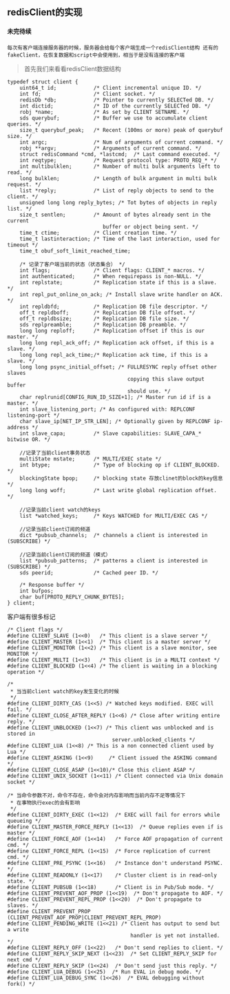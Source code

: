 ## redisClient的实现

#### 未完待续

` 每次有客户端连接服务器的时候，服务器会给每个客户端生成一个redisClient结构
  还有的fakeClient，在恢复数据和script中会使用到，相当于是没有连接的客户端
`

> 首先我们来看看redisClient数据结构

    typedef struct client {
        uint64_t id;            /* Client incremental unique ID. */
        int fd;                 /* Client socket. */
        redisDb *db;            /* Pointer to currently SELECTed DB. */
        int dictid;             /* ID of the currently SELECTed DB. */
        robj *name;             /* As set by CLIENT SETNAME. */
        sds querybuf;           /* Buffer we use to accumulate client queries. */
        size_t querybuf_peak;   /* Recent (100ms or more) peak of querybuf size. */
        int argc;               /* Num of arguments of current command. */
        robj **argv;            /* Arguments of current command. */
        struct redisCommand *cmd, *lastcmd;  /* Last command executed. */
        int reqtype;            /* Request protocol type: PROTO_REQ_* */
        int multibulklen;       /* Number of multi bulk arguments left to read. */
        long bulklen;           /* Length of bulk argument in multi bulk request. */
        list *reply;            /* List of reply objects to send to the client. */
        unsigned long long reply_bytes; /* Tot bytes of objects in reply list. */
        size_t sentlen;         /* Amount of bytes already sent in the current
                                   buffer or object being sent. */
        time_t ctime;           /* Client creation time. */
        time_t lastinteraction; /* Time of the last interaction, used for timeout */
        time_t obuf_soft_limit_reached_time;

        /* 记录了客户端当前的状态（状态集合） */
        int flags;              /* Client flags: CLIENT_* macros. */
        int authenticated;      /* When requirepass is non-NULL. */
        int replstate;          /* Replication state if this is a slave. */
        int repl_put_online_on_ack; /* Install slave write handler on ACK. */
        int repldbfd;           /* Replication DB file descriptor. */
        off_t repldboff;        /* Replication DB file offset. */
        off_t repldbsize;       /* Replication DB file size. */
        sds replpreamble;       /* Replication DB preamble. */
        long long reploff;      /* Replication offset if this is our master. */
        long long repl_ack_off; /* Replication ack offset, if this is a slave. */
        long long repl_ack_time;/* Replication ack time, if this is a slave. */
        long long psync_initial_offset; /* FULLRESYNC reply offset other slaves
                                           copying this slave output buffer
                                           should use. */
        char replrunid[CONFIG_RUN_ID_SIZE+1]; /* Master run id if is a master. */
        int slave_listening_port; /* As configured with: REPLCONF listening-port */
        char slave_ip[NET_IP_STR_LEN]; /* Optionally given by REPLCONF ip-address */
        int slave_capa;         /* Slave capabilities: SLAVE_CAPA_* bitwise OR. */

        //记录了当前client事务状态
        multiState mstate;      /* MULTI/EXEC state */
        int btype;              /* Type of blocking op if CLIENT_BLOCKED. */
        blockingState bpop;     /* blocking state 存放clinet的block的key信息*/
        long long woff;         /* Last write global replication offset. */

        //记录当前client watch的keys
        list *watched_keys;     /* Keys WATCHED for MULTI/EXEC CAS */

        //记录当前client订阅的频道
        dict *pubsub_channels;  /* channels a client is interested in (SUBSCRIBE) */

        //记录当前client订阅的频道（模式）
        list *pubsub_patterns;  /* patterns a client is interested in (SUBSCRIBE) */
        sds peerid;             /* Cached peer ID. */

        /* Response buffer */
        int bufpos;
        char buf[PROTO_REPLY_CHUNK_BYTES];
    } client;

客户端有很多标记

    /* Client flags */
    #define CLIENT_SLAVE (1<<0)   /* This client is a slave server */
    #define CLIENT_MASTER (1<<1)  /* This client is a master server */
    #define CLIENT_MONITOR (1<<2) /* This client is a slave monitor, see MONITOR */
    #define CLIENT_MULTI (1<<3)   /* This client is in a MULTI context */
    #define CLIENT_BLOCKED (1<<4) /* The client is waiting in a blocking operation */

    /*
     * 当当前client watch的key发生变化的时候
     */
    #define CLIENT_DIRTY_CAS (1<<5) /* Watched keys modified. EXEC will fail. */
    #define CLIENT_CLOSE_AFTER_REPLY (1<<6) /* Close after writing entire reply. */
    #define CLIENT_UNBLOCKED (1<<7) /* This client was unblocked and is stored in
                                      server.unblocked_clients */
    #define CLIENT_LUA (1<<8) /* This is a non connected client used by Lua */
    #define CLIENT_ASKING (1<<9)     /* Client issued the ASKING command */
    #define CLIENT_CLOSE_ASAP (1<<10)/* Close this client ASAP */
    #define CLIENT_UNIX_SOCKET (1<<11) /* Client connected via Unix domain socket */

    /* 当命令参数不对，命令不存在，命令会对内存影响而当前内存不足等情况下
     * 在事物执行exec的会有影响
     */
    #define CLIENT_DIRTY_EXEC (1<<12)  /* EXEC will fail for errors while queueing */
    #define CLIENT_MASTER_FORCE_REPLY (1<<13)  /* Queue replies even if is master */
    #define CLIENT_FORCE_AOF (1<<14)   /* Force AOF propagation of current cmd. */
    #define CLIENT_FORCE_REPL (1<<15)  /* Force replication of current cmd. */
    #define CLIENT_PRE_PSYNC (1<<16)   /* Instance don't understand PSYNC. */
    #define CLIENT_READONLY (1<<17)    /* Cluster client is in read-only state. */
    #define CLIENT_PUBSUB (1<<18)      /* Client is in Pub/Sub mode. */
    #define CLIENT_PREVENT_AOF_PROP (1<<19)  /* Don't propagate to AOF. */
    #define CLIENT_PREVENT_REPL_PROP (1<<20)  /* Don't propagate to slaves. */
    #define CLIENT_PREVENT_PROP (CLIENT_PREVENT_AOF_PROP|CLIENT_PREVENT_REPL_PROP)
    #define CLIENT_PENDING_WRITE (1<<21) /* Client has output to send but a write
                                            handler is yet not installed. */
    #define CLIENT_REPLY_OFF (1<<22)   /* Don't send replies to client. */
    #define CLIENT_REPLY_SKIP_NEXT (1<<23)  /* Set CLIENT_REPLY_SKIP for next cmd */
    #define CLIENT_REPLY_SKIP (1<<24)  /* Don't send just this reply. */
    #define CLIENT_LUA_DEBUG (1<<25)  /* Run EVAL in debug mode. */
    #define CLIENT_LUA_DEBUG_SYNC (1<<26)  /* EVAL debugging without fork() */ 
